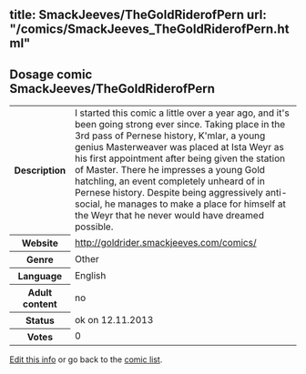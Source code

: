 title: SmackJeeves/TheGoldRiderofPern
url: "/comics/SmackJeeves_TheGoldRiderofPern.html"
---
Dosage comic SmackJeeves/TheGoldRiderofPern
-----------------------------------------

<p id="msg"></p>
<script type="text/javascript">
if (window.location.search === '?edit_info_mail=sent_ok') {
  var elem = document.getElementById("msg");
  elem.innerHTML = 'Edited information sucessfully sent for review, which is usually done daily. Thanks!';
  elem.className = 'ok';
}
</script>
<table class="comicinfo">
<tr>
<th>Description</th><td>I started this comic a little over a year ago, and it's been going strong ever since. Taking place in the 3rd pass of Pernese history, K'mlar, a young genius Masterweaver was placed at Ista Weyr as his first appointment after being given the station of Master. There he impresses a young Gold hatchling, an event completely unheard of in Pernese history. Despite being aggressively anti-social, he manages to make a place for himself at the Weyr that he never would have dreamed possible.</td>
</tr>
<tr>
<th>Website</th><td><a href="http://goldrider.smackjeeves.com/comics/">http://goldrider.smackjeeves.com/comics/</a></td>
</tr>
<tr>
<th>Genre</th><td>Other</td>
</tr>
<tr>
<th>Language</th><td>English</td>
</tr>
<tr>
<th>Adult content</th><td>no</td>
</tr>
<tr>
<th>Status</th><td>ok on 12.11.2013</td>
</tr>
<tr>
<th>Votes</th><td>0</td>
</tr>
</table>

[Edit this info](SmackJeeves_TheGoldRiderofPern_edit.html) or go back to the [comic list](../comic-index.html).
